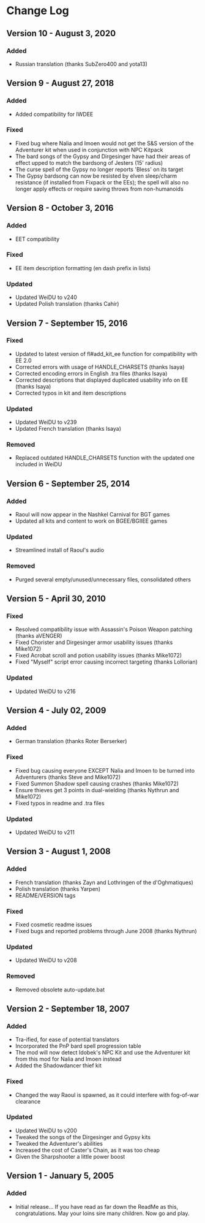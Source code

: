 # Change Log

## Version 10 - August 3, 2020
### Added
- Russian translation (thanks SubZero400 and yota13)

## Version 9 - August 27, 2018
### Added
- Added compatibility for IWDEE

### Fixed
- Fixed bug where Nalia and Imoen would not get the S&S version of the Adventurer kit when used in conjunction with NPC Kitpack
- The bard songs of the Gypsy and Dirgesinger have had their areas of effect upped to match the bardsong of Jesters (15' radius)
- The curse spell of the Gypsy no longer reports 'Bless' on its target
- The Gypsy bardsong can now be resisted by elven sleep/charm resistance (if installed from Fixpack or the EEs); the spell will also no longer apply effects or require saving throws from non-humanoids

## Version 8 - October 3, 2016
### Added
- EET compatibility

### Fixed
- EE item description formatting (en dash prefix in lists)

### Updated
- Updated WeiDU to v240
- Updated Polish translation (thanks Cahir)

## Version 7 - September 15, 2016
### Fixed
- Updated to latest version of fl#add_kit_ee function for compatibility with EE 2.0
- Corrected errors with usage of HANDLE_CHARSETS (thanks Isaya)
- Corrected encoding errors in English .tra files (thanks Isaya)
- Corrected descriptions that displayed duplicated usability info on EE (thanks Isaya)
- Corrected typos in kit and item descriptions

### Updated
- Updated WeiDU to v239
- Updated French translation (thanks Isaya)

### Removed
- Replaced outdated HANDLE_CHARSETS function with the updated one included in WeiDU

## Version 6 - September 25, 2014
### Added
- Raoul will now appear in the Nashkel Carnival for BGT games
- Updated all kits and content to work on BGEE/BGIIEE games

### Updated
- Streamlined install of Raoul's audio

### Removed
- Purged several empty/unused/unnecessary files, consolidated others

## Version 5 - April 30, 2010
### Fixed
- Resolved compatibility issue with Assassin's Poison Weapon patching (thanks aVENGER)
- Fixed Chorister and Dirgesinger armor usability issues (thanks Mike1072)
- Fixed Acrobat scroll and potion usability issues (thanks Mike1072)
- Fixed "Myself" script error causing incorrect targeting (thanks Lollorian)

### Updated
- Updated WeiDU to v216

## Version 4 - July 02, 2009
### Added
- German translation (thanks Roter Berserker)

### Fixed
- Fixed bug causing everyone EXCEPT Nalia and Imoen to be turned into Adventurers (thanks Steve and Mike1072)
- Fixed Summon Shadow spell causing crashes (thanks Mike1072)
- Ensure thieves get 3 points in dual-wielding (thanks Nythrun and Mike1072)
- Fixed typos in readme and .tra files

### Updated
- Updated WeiDU to v211

## Version 3 - August 1, 2008
### Added
- French translation (thanks Zayn and Lothringen of the d'Oghmatiques)
- Polish translation (thanks Yarpen)
- README/VERSION tags

### Fixed
- Fixed cosmetic readme issues
- Fixed bugs and reported problems through June 2008 (thanks Nythrun)

### Updated
- Updated WeiDU to v208

### Removed
- Removed obsolete auto-update.bat

## Version 2 - September 18, 2007
### Added
- Tra-ified, for ease of potential translators
- Incorporated the PnP bard spell progression table
- The mod will now detect Idobek's NPC Kit and use the Adventurer kit from this mod for Nalia and Imoen instead
- Added the Shadowdancer thief kit

### Fixed
- Changed the way Raoul is spawned, as it could interfere with fog-of-war clearance

### Updated
- Updated WeiDU to v200
- Tweaked the songs of the Dirgesinger and Gypsy kits
- Tweaked the Adventurer's abilities
- Increased the cost of Caster's Chain, as it was too cheap
- Given the Sharpshooter a little power boost

## Version 1 - January 5, 2005
### Added
- Initial release... If you have read as far down the ReadMe as this, congratulations. May your loins sire many children. Now go and play.

